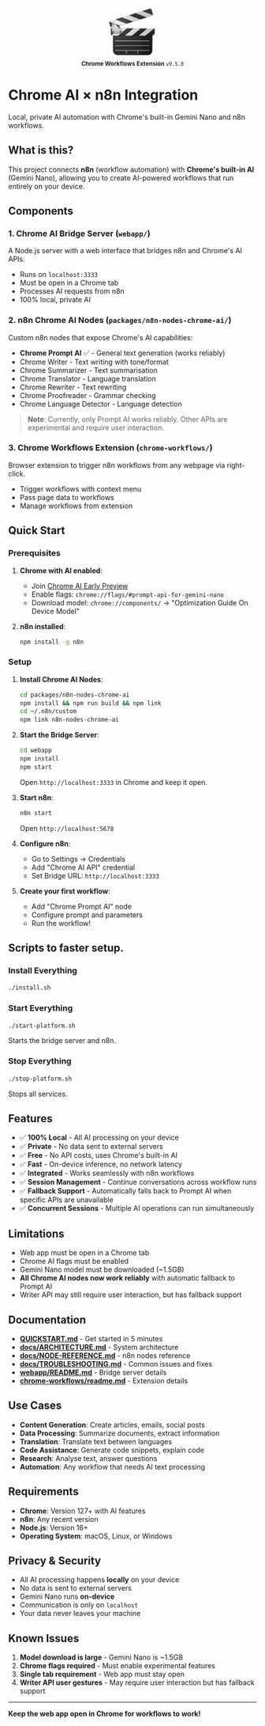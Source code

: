 
<p align="center">
  <img src="./assets/icon128.png" alt="Chrome Workflows Extension Icon" width="96" />
  <br />
  <sub><b>Chrome Workflows Extension</b> <code>v0.5.0</code></sub>
</p>


# Chrome AI × n8n Integration

Local, private AI automation with Chrome's built-in Gemini Nano and n8n workflows.

## What is this?

This project connects **n8n** (workflow automation) with **Chrome's built-in AI** (Gemini Nano), allowing you to create AI-powered workflows that run entirely on your device.

## Components

### 1. **Chrome AI Bridge Server** (`webapp/`)
A Node.js server with a web interface that bridges n8n and Chrome's AI APIs.

- Runs on `localhost:3333`
- Must be open in a Chrome tab
- Processes AI requests from n8n
- 100% local, private AI

### 2. **n8n Chrome AI Nodes** (`packages/n8n-nodes-chrome-ai/`)
Custom n8n nodes that expose Chrome's AI capabilities:

- **Chrome Prompt AI** ✅ - General text generation (works reliably)
- Chrome Writer - Text writing with tone/format
- Chrome Summarizer - Text summarisation
- Chrome Translator - Language translation
- Chrome Rewriter - Text rewriting
- Chrome Proofreader - Grammar checking
- Chrome Language Detector - Language detection

> **Note**: Currently, only Prompt AI works reliably. Other APIs are experimental and require user interaction.

### 3. **Chrome Workflows Extension** (`chrome-workflows/`)
Browser extension to trigger n8n workflows from any webpage via right-click.

- Trigger workflows with context menu
- Pass page data to workflows
- Manage workflows from extension

## Quick Start

### Prerequisites

1. **Chrome with AI enabled**:
   - Join [Chrome AI Early Preview](https://goo.gle/chrome-ai-dev-preview-join)
   - Enable flags: `chrome://flags/#prompt-api-for-gemini-nano`
   - Download model: `chrome://components/` → "Optimization Guide On Device Model"

2. **n8n installed**:
   ```bash
   npm install -g n8n
   ```

### Setup

1. **Install Chrome AI Nodes**:
   ```bash
   cd packages/n8n-nodes-chrome-ai
   npm install && npm run build && npm link
   cd ~/.n8n/custom
   npm link n8n-nodes-chrome-ai
   ```

2. **Start the Bridge Server**:
   ```bash
   cd webapp
   npm install
   npm start
   ```
   Open `http://localhost:3333` in Chrome and keep it open.

3. **Start n8n**:
   ```bash
   n8n start
   ```
   Open `http://localhost:5678`

4. **Configure n8n**:
   - Go to Settings → Credentials
   - Add "Chrome AI API" credential
   - Set Bridge URL: `http://localhost:3333`

5. **Create your first workflow**:
   - Add "Chrome Prompt AI" node
   - Configure prompt and parameters
   - Run the workflow!

## Scripts to faster setup. 

### Install Everything
```bash
./install.sh
```

### Start Everything
```bash
./start-platform.sh
```
Starts the bridge server and n8n.

### Stop Everything
```bash
./stop-platform.sh
```
Stops all services.

## Features

- ✅ **100% Local** - All AI processing on your device
- ✅ **Private** - No data sent to external servers
- ✅ **Free** - No API costs, uses Chrome's built-in AI
- ✅ **Fast** - On-device inference, no network latency
- ✅ **Integrated** - Works seamlessly with n8n workflows
- ✅ **Session Management** - Continue conversations across workflow runs
- ✅ **Fallback Support** - Automatically falls back to Prompt AI when specific APIs are unavailable
- ✅ **Concurrent Sessions** - Multiple AI operations can run simultaneously

## Limitations

- Web app must be open in a Chrome tab
- Chrome AI flags must be enabled
- Gemini Nano model must be downloaded (~1.5GB)
- **All Chrome AI nodes now work reliably** with automatic fallback to Prompt AI
- Writer API may still require user interaction, but has fallback support

## Documentation

- **[QUICKSTART.md](QUICKSTART.md)** - Get started in 5 minutes
- **[docs/ARCHITECTURE.md](docs/ARCHITECTURE.md)** - System architecture
- **[docs/NODE-REFERENCE.md](docs/NODE-REFERENCE.md)** - n8n nodes reference
- **[docs/TROUBLESHOOTING.md](docs/TROUBLESHOOTING.md)** - Common issues and fixes
- **[webapp/README.md](webapp/README.md)** - Bridge server details
- **[chrome-workflows/readme.md](chrome-workflows/readme.md)** - Extension details

## Use Cases

- **Content Generation**: Create articles, emails, social posts
- **Data Processing**: Summarize documents, extract information
- **Translation**: Translate text between languages
- **Code Assistance**: Generate code snippets, explain code
- **Research**: Analyse text, answer questions
- **Automation**: Any workflow that needs AI text processing

## Requirements

- **Chrome**: Version 127+ with AI features
- **n8n**: Any recent version
- **Node.js**: Version 16+
- **Operating System**: macOS, Linux, or Windows

## Privacy & Security

- All AI processing happens **locally** on your device
- No data is sent to external servers
- Gemini Nano runs **on-device**
- Communication is only on `localhost`
- Your data never leaves your machine


## Known Issues

1. **Model download is large** - Gemini Nano is ~1.5GB
2. **Chrome flags required** - Must enable experimental features
3. **Single tab requirement** - Web app must stay open
4. **Writer API user gestures** - May require user interaction but has fallback support

---

**Keep the web app open in Chrome for workflows to work!**
